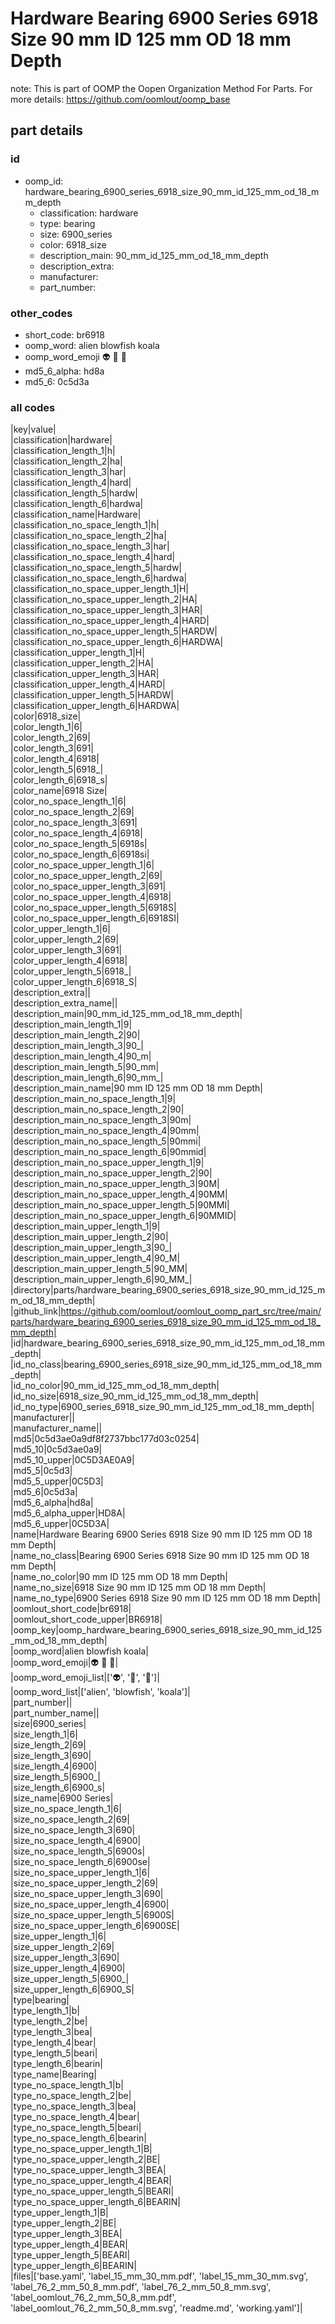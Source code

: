 # Hardware Bearing 6900 Series 6918 Size 90 mm ID 125 mm OD 18 mm Depth  

note: This is part of OOMP the Oopen Organization Method For Parts. For more details: https://github.com/oomlout/oomp_base

##  part details





### id
* oomp_id: hardware_bearing_6900_series_6918_size_90_mm_id_125_mm_od_18_mm_depth
  * classification: hardware
  * type: bearing
  * size: 6900_series
  * color: 6918_size
  * description_main: 90_mm_id_125_mm_od_18_mm_depth
  * description_extra: 
  * manufacturer: 
  * part_number: 

### other_codes
* short_code: br6918
* oomp_word: alien blowfish koala
* oomp_word_emoji :alien: :blowfish: :koala:
* md5_6_alpha: hd8a
* md5_6: 0c5d3a

### all codes 
|key|value|  
|classification|hardware|  
|classification_length_1|h|  
|classification_length_2|ha|  
|classification_length_3|har|  
|classification_length_4|hard|  
|classification_length_5|hardw|  
|classification_length_6|hardwa|  
|classification_name|Hardware|  
|classification_no_space_length_1|h|  
|classification_no_space_length_2|ha|  
|classification_no_space_length_3|har|  
|classification_no_space_length_4|hard|  
|classification_no_space_length_5|hardw|  
|classification_no_space_length_6|hardwa|  
|classification_no_space_upper_length_1|H|  
|classification_no_space_upper_length_2|HA|  
|classification_no_space_upper_length_3|HAR|  
|classification_no_space_upper_length_4|HARD|  
|classification_no_space_upper_length_5|HARDW|  
|classification_no_space_upper_length_6|HARDWA|  
|classification_upper_length_1|H|  
|classification_upper_length_2|HA|  
|classification_upper_length_3|HAR|  
|classification_upper_length_4|HARD|  
|classification_upper_length_5|HARDW|  
|classification_upper_length_6|HARDWA|  
|color|6918_size|  
|color_length_1|6|  
|color_length_2|69|  
|color_length_3|691|  
|color_length_4|6918|  
|color_length_5|6918_|  
|color_length_6|6918_s|  
|color_name|6918 Size|  
|color_no_space_length_1|6|  
|color_no_space_length_2|69|  
|color_no_space_length_3|691|  
|color_no_space_length_4|6918|  
|color_no_space_length_5|6918s|  
|color_no_space_length_6|6918si|  
|color_no_space_upper_length_1|6|  
|color_no_space_upper_length_2|69|  
|color_no_space_upper_length_3|691|  
|color_no_space_upper_length_4|6918|  
|color_no_space_upper_length_5|6918S|  
|color_no_space_upper_length_6|6918SI|  
|color_upper_length_1|6|  
|color_upper_length_2|69|  
|color_upper_length_3|691|  
|color_upper_length_4|6918|  
|color_upper_length_5|6918_|  
|color_upper_length_6|6918_S|  
|description_extra||  
|description_extra_name||  
|description_main|90_mm_id_125_mm_od_18_mm_depth|  
|description_main_length_1|9|  
|description_main_length_2|90|  
|description_main_length_3|90_|  
|description_main_length_4|90_m|  
|description_main_length_5|90_mm|  
|description_main_length_6|90_mm_|  
|description_main_name|90 mm ID 125 mm OD 18 mm Depth|  
|description_main_no_space_length_1|9|  
|description_main_no_space_length_2|90|  
|description_main_no_space_length_3|90m|  
|description_main_no_space_length_4|90mm|  
|description_main_no_space_length_5|90mmi|  
|description_main_no_space_length_6|90mmid|  
|description_main_no_space_upper_length_1|9|  
|description_main_no_space_upper_length_2|90|  
|description_main_no_space_upper_length_3|90M|  
|description_main_no_space_upper_length_4|90MM|  
|description_main_no_space_upper_length_5|90MMI|  
|description_main_no_space_upper_length_6|90MMID|  
|description_main_upper_length_1|9|  
|description_main_upper_length_2|90|  
|description_main_upper_length_3|90_|  
|description_main_upper_length_4|90_M|  
|description_main_upper_length_5|90_MM|  
|description_main_upper_length_6|90_MM_|  
|directory|parts/hardware_bearing_6900_series_6918_size_90_mm_id_125_mm_od_18_mm_depth|  
|github_link|https://github.com/oomlout/oomlout_oomp_part_src/tree/main/parts/hardware_bearing_6900_series_6918_size_90_mm_id_125_mm_od_18_mm_depth|  
|id|hardware_bearing_6900_series_6918_size_90_mm_id_125_mm_od_18_mm_depth|  
|id_no_class|bearing_6900_series_6918_size_90_mm_id_125_mm_od_18_mm_depth|  
|id_no_color|90_mm_id_125_mm_od_18_mm_depth|  
|id_no_size|6918_size_90_mm_id_125_mm_od_18_mm_depth|  
|id_no_type|6900_series_6918_size_90_mm_id_125_mm_od_18_mm_depth|  
|manufacturer||  
|manufacturer_name||  
|md5|0c5d3ae0a9df8f2737bbc177d03c0254|  
|md5_10|0c5d3ae0a9|  
|md5_10_upper|0C5D3AE0A9|  
|md5_5|0c5d3|  
|md5_5_upper|0C5D3|  
|md5_6|0c5d3a|  
|md5_6_alpha|hd8a|  
|md5_6_alpha_upper|HD8A|  
|md5_6_upper|0C5D3A|  
|name|Hardware Bearing 6900 Series 6918 Size 90 mm ID 125 mm OD 18 mm Depth|  
|name_no_class|Bearing 6900 Series 6918 Size 90 mm ID 125 mm OD 18 mm Depth|  
|name_no_color|90 mm ID 125 mm OD 18 mm Depth|  
|name_no_size|6918 Size 90 mm ID 125 mm OD 18 mm Depth|  
|name_no_type|6900 Series 6918 Size 90 mm ID 125 mm OD 18 mm Depth|  
|oomlout_short_code|br6918|  
|oomlout_short_code_upper|BR6918|  
|oomp_key|oomp_hardware_bearing_6900_series_6918_size_90_mm_id_125_mm_od_18_mm_depth|  
|oomp_word|alien blowfish koala|  
|oomp_word_emoji|:alien: :blowfish: :koala:|  
|oomp_word_emoji_list|[':alien:', ':blowfish:', ':koala:']|  
|oomp_word_list|['alien', 'blowfish', 'koala']|  
|part_number||  
|part_number_name||  
|size|6900_series|  
|size_length_1|6|  
|size_length_2|69|  
|size_length_3|690|  
|size_length_4|6900|  
|size_length_5|6900_|  
|size_length_6|6900_s|  
|size_name|6900 Series|  
|size_no_space_length_1|6|  
|size_no_space_length_2|69|  
|size_no_space_length_3|690|  
|size_no_space_length_4|6900|  
|size_no_space_length_5|6900s|  
|size_no_space_length_6|6900se|  
|size_no_space_upper_length_1|6|  
|size_no_space_upper_length_2|69|  
|size_no_space_upper_length_3|690|  
|size_no_space_upper_length_4|6900|  
|size_no_space_upper_length_5|6900S|  
|size_no_space_upper_length_6|6900SE|  
|size_upper_length_1|6|  
|size_upper_length_2|69|  
|size_upper_length_3|690|  
|size_upper_length_4|6900|  
|size_upper_length_5|6900_|  
|size_upper_length_6|6900_S|  
|type|bearing|  
|type_length_1|b|  
|type_length_2|be|  
|type_length_3|bea|  
|type_length_4|bear|  
|type_length_5|beari|  
|type_length_6|bearin|  
|type_name|Bearing|  
|type_no_space_length_1|b|  
|type_no_space_length_2|be|  
|type_no_space_length_3|bea|  
|type_no_space_length_4|bear|  
|type_no_space_length_5|beari|  
|type_no_space_length_6|bearin|  
|type_no_space_upper_length_1|B|  
|type_no_space_upper_length_2|BE|  
|type_no_space_upper_length_3|BEA|  
|type_no_space_upper_length_4|BEAR|  
|type_no_space_upper_length_5|BEARI|  
|type_no_space_upper_length_6|BEARIN|  
|type_upper_length_1|B|  
|type_upper_length_2|BE|  
|type_upper_length_3|BEA|  
|type_upper_length_4|BEAR|  
|type_upper_length_5|BEARI|  
|type_upper_length_6|BEARIN|  
|files|['base.yaml', 'label_15_mm_30_mm.pdf', 'label_15_mm_30_mm.svg', 'label_76_2_mm_50_8_mm.pdf', 'label_76_2_mm_50_8_mm.svg', 'label_oomlout_76_2_mm_50_8_mm.pdf', 'label_oomlout_76_2_mm_50_8_mm.svg', 'readme.md', 'working.yaml']|  
